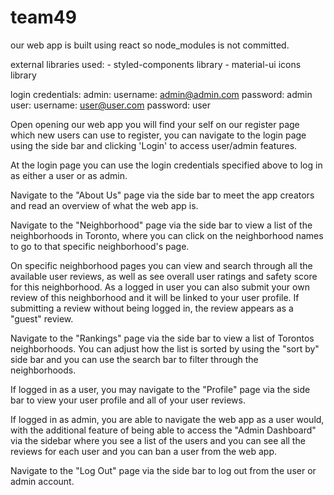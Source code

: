 # team49

our web app is built using react so node_modules is not committed.

external libraries used:
	- styled-components library
	- material-ui icons library

login credentials:
	admin:
		username: admin@admin.com
		password: admin
	user:
		username: user@user.com
		password: user

Open opening our web app you will find your self on our register page which new users can use to register, you can navigate to the login page using the side bar and clicking 'Login' to access user/admin features.
	
At the login page you can use the login credentials specified above to log in as either a user or as admin.

Navigate to the "About Us" page via the side bar to meet the app creators and read an overview of what the web app is.
	
Navigate to the "Neighborhood" page via the side bar to view a list of the neighborhoods in Toronto, where you can click on the neighborhood names to go to that specific neighborhood's page.

On specific neighborhood pages you can view and search through all the available user reviews, as well as see overall user ratings and safety score for this neighborhood. As a logged in user you can also submit your own review of this neighborhood and it will be linked to your user profile. If submitting a review without being logged in, the review appears as a "guest" review.

Navigate to the "Rankings" page via the side bar to view a list of Torontos neighborhoods. You can adjust how the list is sorted by using the "sort by" side bar and you can use the search bar to filter through the neighborhoods.

If logged in as a user, you may navigate to the "Profile" page via the side bar to view your user profile and all of your user reviews.

If logged in as admin, you are able to navigate the web app as a user would, with the additional feature of being able to access the "Admin Dashboard" via the sidebar where you see a list of the users and you can see all the reviews for each user and you can ban a user from the web app.

Navigate to the "Log Out" page via the side bar to log out from the user or admin account.